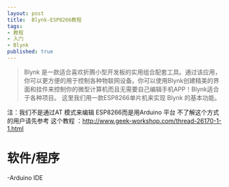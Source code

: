 ```yaml
---
layout: post
title:  Blynk-ESP8266教程
tags:
- 教程
- 入门
- Blynk
published: true
---
```

> Blynk 是一款适合喜欢折腾小型开发板的实用组合配套工具。通过该应用，你可以更方便的用于控制各种物联网设备。你可以使用Blynk创建精美的界面和挂件来控制你的微型计算机而且无需要自己编辑手机APP！Blynk适合于各种项目。
>这里我们用一款ESP8266单片机来实现 Blynk 的基本功能。

注：我们不是通过AT 模式来编辑 ESP8266而是用Arduino 平台
不了解这个方式的用户请先参考 这个教程 ：http://www.geek-workshop.com/thread-26170-1-1.html
# 软件/程序
-Arduino IDE
